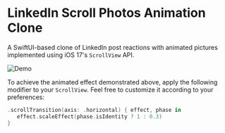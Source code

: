 # LinkedIn Scroll Photos Animation Clone

A SwiftUI-based clone of LinkedIn post reactions with animated pictures implemented using iOS 17's `ScrollView` API.

![Demo](https://github.com/Harry-KNIGHT/LinkedIn-Scroll-Photos-Animation-Clone/assets/63256761/8ec51fd4-61ad-42a8-8d96-77d614582ff3)

To achieve the animated effect demonstrated above, apply the following modifier to your `ScrollView`. Feel free to customize it according to your preferences:

```swift
.scrollTransition(axis: .horizontal) { effect, phase in
   effect.scaleEffect(phase.isIdentity ? 1 : 0.3)
}
